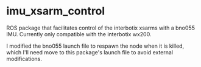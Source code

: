 # imu_xsarm_control
ROS package that facilitates control of the interbotix xsarms with a bno055 IMU. Currently only compatible with the interbotix wx200.

I modified the bno055 launch file to respawn the node when it is killed, which I'll need move to this package's launch file
to avoid external modifications.
